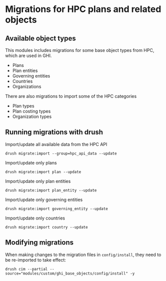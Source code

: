 # Migrations for HPC plans and related objects #

## Available object types ##

This modules includes migrations for some base object types from HPC, which are used in GHI.

- Plans
- Plan entities
- Governing entities
- Countries
- Organizations

There are also migrations to import some of the HPC categories

- Plan types
- Plan costing types
- Organization types


## Running migrations with drush ##

Import/update all available data from the HPC API

```drush migrate:import --group=hpc_api_data --update```

Import/update only plans

```drush migrate:import plan --update```

Import/update only plan entities

```drush migrate:import plan_entity --update```

Import/update only governing entities

```drush migrate:import governing_entity --update```

Import/update only countries

```drush migrate:import country --update```


## Modifying migrations ##
When making changes to the migration files in `config/install`, they need to be re-imported to take effect:

```drush cim --partial --source="modules/custom/ghi_base_objects/config/install" -y```